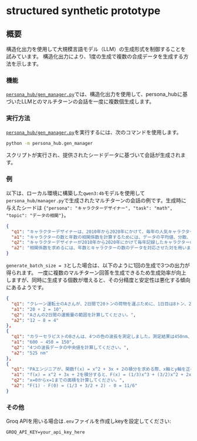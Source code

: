 # structured synthetic prototype

## 概要

構造化出力を使用して大規模言語モデル（LLM）の生成形式を制御することを試みています。
構造化出力により、1度の生成で複数の合成データを生成する方法を示します。

### 機能

[`persona_hub/gen_manager.py`](persona_hub/manager.py:37)では、構造化出力を使用して、persona_hubに基づいたLLMとのマルチターンの会話を一度に複数個生成します。

### 実行方法

[`persona_hub/gen_manager.py`](persona_hub/manager.py:37)を実行するには、次のコマンドを使用します。

```bash
python -m persona_hub.gen_manager
```

スクリプトが実行され、提供されたシードデータに基づいて会話が生成されます。

### 例

以下は、ローカル環境に構築した`qwen3:4b`モデルを使用して`persona_hub/manager.py`で生成されたマルチターンの会話の例です。生成時に与えたシードは
`{"persona": "キャラクターデザイナー", "task": "math", "topic": "データの相関"}`。

```json
{
  "q1": "キャラクターデザイナーは、2010年から2020年にかけて、毎年の人気キャラクターの数を記録した。このデータをもとに、キャラクターの数と年数の相関関係を調べるために、相関係数を計算しなさい。",
  "a1": "キャラクターの数と年数の相関係数を計算するためには、データの平均値、分散、共分散を求めます。まず、年数とキャラクターの数のデータをまとめ、それぞれの平均値を算出します。",
  "q2": "キャラクターデザイナーが2010年から2020年にかけて毎年記録したキャラクターの数のデータは以下の通りです：2010年: 100, 2011年: 120, 2012年: 150,  qualities: 2013年: 170, 2014年: 200, 2015年: 220, 2016年: 250, 2017年: 270, 2018年: 300, 2019年: 320, 2020年: 350。このデータを使って、相関係数を求める際、どのデータを用いるべきですか？",
  "a2": "相関係数を求めるには、年数とキャラクターの数のデータを対応させた対を用います。2010年から2020年にかけてのデータをすべて使用し、それぞれの年数とキャラクターの数の対を並べて計算します。"
}

```
`generate_batch_size = 3`とした場合は、以下のように1回の生成で3つの出力が得られます。
一度に複数のマルチターン回答を生成できるため生成効率が向上しますが、同時に生成する個数が増えると、その分精度と安定性は悪化する傾向にあるようです。

```json
{
  "q1": "クレーン運転士のAさんが、2日間で20トンの荷物を運ぶために、1日目は8トン、2日目は12トン運んだ。この2日間の荷物の平均値を計算してください。", 
  "a1": "20 ÷ 2 = 10", 
  "q2": "Aさんの2日間の運搬量の範囲を計算してください。", 
  "a2": "12 − 8 = 4"
},
{
  "q1": "カラーセラピストのBさんは、4つの色の波長を測定しました。測定結果は450nm、500nm、550nm、600nmです。このデータの範囲を計算してください。", 
  "a1": "600 − 450 = 150", 
  "q2": "4つの波長データの中央値を計算してください。", 
  "a2": "525 nm"
},
{
  "q1": "PAエンジニアが、関数f(x) = x^2 + 3x + 2の積分を求める際、x軸とy軸を正の方向として、x=0からx=1までの面積を求めよ。", 
  "a1": "f(x) = x^2 + 3x + 2を積分すると、F(x) = (1/3)x^3 + (3/2)x^2 + 2x + Cとなる。", 
  "q2": "x=0からx=1までの面積を計算してください。", 
  "a2": "F(1) - F(0) = (1/3 + 3/2 + 2) - 0 = 11/6"
}

```



### その他

Groq APIを用いる場合は`.env`ファイルを作成しkeyを設定してください:

   ```
   GROQ_API_KEY=your_api_key_here
   ```
